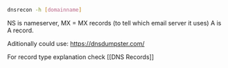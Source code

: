 
``` bash
dnsrecon -h [domainname]
```

NS is nameserver, MX = MX records (to tell which email server it uses)
A is A record.

Aditionally could use: https://dnsdumpster.com/

For record type explanation check [[DNS Records]]



